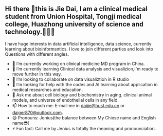 ## Hi there 👋this is Jie Dai, I am a clinical medical student from Union Hospital, Tongji medical college, Huazhong university of science and technology.🏥🏥🏥
I have huge interests in data artificial intelligence, data science, currently learning about bioinformantics.
 I love to join different parties and look into Questions with different angles.

- 🔭 I’m currently working on clinical medicine MD program in China.
- 🌱 I’m currently learning Clinical data analysis and visualizion,I'm ready to move further in this way.
- 👯 I’m looking to collaborate on data visualiztion in R studio 
- 🤔 I’m looking for help with the codes and AI learning about application in medical researches and education.
- 💬 Ask me about cell biology and biochemistry in aging, clinical animal models, and universe of endothelial cells in any field.
- 📫 How to reach me: E-mail me in daijie@hust.edu.cn or daiger870@outlook.com.
- 😄 Pronouns: Jenius(the balance between My Chiese name and English name😎)
- ⚡ Fun fact: Call me by Jenius is totally the meaning and pronounciation.


